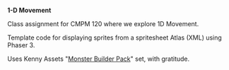 **1-D Movement**

Class assignment for CMPM 120 where we explore 1D Movement.

Template code for displaying sprites from a spritesheet Atlas (XML) using Phaser 3.

Uses Kenny Assets "[Monster Builder Pack](https://kenney.nl/assets/monster-builder-pack)" set, with gratitude.
